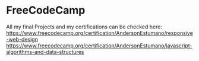 # FreeCodeCamp

All my final Projects and my certifications can be checked here:
https://www.freecodecamp.org/certification/AndersonEstumano/responsive-web-design
https://www.freecodecamp.org/certification/AndersonEstumano/javascript-algorithms-and-data-structures
